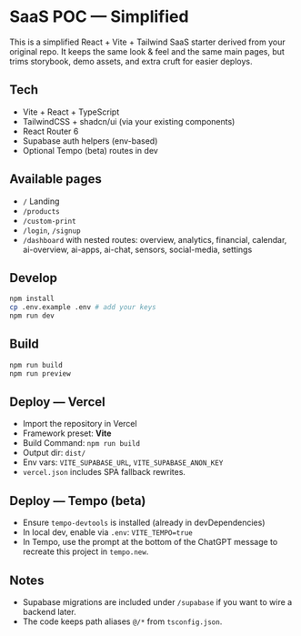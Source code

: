 # SaaS POC — Simplified

This is a simplified React + Vite + Tailwind SaaS starter derived from your original repo. It keeps the same look & feel and the same main pages, but trims storybook, demo assets, and extra cruft for easier deploys.

## Tech
- Vite + React + TypeScript
- TailwindCSS + shadcn/ui (via your existing components)
- React Router 6
- Supabase auth helpers (env-based)
- Optional Tempo (beta) routes in dev

## Available pages
- `/` Landing
- `/products`
- `/custom-print`
- `/login`, `/signup`
- `/dashboard` with nested routes: overview, analytics, financial, calendar, ai-overview, ai-apps, ai-chat, sensors, social-media, settings

## Develop
```bash
npm install
cp .env.example .env # add your keys
npm run dev
```

## Build
```bash
npm run build
npm run preview
```

## Deploy — Vercel
- Import the repository in Vercel
- Framework preset: **Vite**
- Build Command: `npm run build`
- Output dir: `dist/`
- Env vars: `VITE_SUPABASE_URL`, `VITE_SUPABASE_ANON_KEY`
- `vercel.json` includes SPA fallback rewrites.

## Deploy — Tempo (beta)
- Ensure `tempo-devtools` is installed (already in devDependencies)
- In local dev, enable via `.env`: `VITE_TEMPO=true`
- In Tempo, use the prompt at the bottom of the ChatGPT message to recreate this project in `tempo.new`.

## Notes
- Supabase migrations are included under `/supabase` if you want to wire a backend later.
- The code keeps path aliases `@/*` from `tsconfig.json`.
